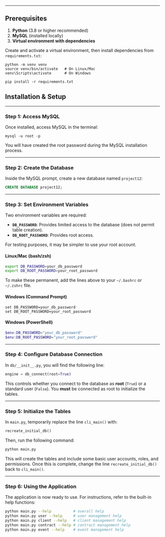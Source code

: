 ---

## Prerequisites

1. **Python** (3.8 or higher recommended)  
2. **MySQL** (installed locally)  
3. **Virtual environment with dependencies**  

Create and activate a virtual environment, then install dependencies from `requirements.txt`:

```
python -m venv venv
source venv/bin/activate   # On Linux/Mac
venv\Scripts\activate      # On Windows

pip install -r requirements.txt
```

## Installation & Setup

-----

### Step 1: Access MySQL

Once installed, access MySQL in the terminal:

```
mysql -u root -p
```

You will have created the root password during the MySQL installation process.

-----

### Step 2: Create the Database

Inside the MySQL prompt, create a new database named `project12`:

```sql
CREATE DATABASE project12;
```

-----

### Step 3: Set Environment Variables

Two environment variables are required:

  * **`DB_PASSWORD`**: Provides limited access to the database (does not permit table creation).
  * **`DB_ROOT_PASSWORD`**: Provides root access.

For testing purposes, it may be simpler to use your root account.

#### Linux/Mac (bash/zsh)

```bash
export DB_PASSWORD=your_db_password
export DB_ROOT_PASSWORD=your_root_password
```

To make these permanent, add the lines above to your `~/.bashrc` or `~/.zshrc` file.

#### Windows (Command Prompt)

```batch
set DB_PASSWORD=your_db_password
set DB_ROOT_PASSWORD=your_root_password
```

#### Windows (PowerShell)

```powershell
$env:DB_PASSWORD="your_db_password"
$env:DB_ROOT_PASSWORD="your_root_password"
```

-----

### Step 4: Configure Database Connection

In `db/__init__.py`, you will find the following line:

```python
engine = db_connect(root=True)
```

This controls whether you connect to the database as **root** (`True`) or a standard user (`False`). You **must** be connected as root to initialize the tables.

-----

### Step 5: Initialize the Tables

In `main.py`, temporarily replace the line `cli_main()` with:

```python
recreate_initial_db()
```

Then, run the following command:

```bash
python main.py
```

This will create the tables and include some basic user accounts, roles, and permissions. Once this is complete, change the line `recreate_initial_db()` back to `cli_main()`.

-----

### Step 6: Using the Application

The application is now ready to use. For instructions, refer to the built-in help functions:

```bash
python main.py --help          # overall help
python main.py user --help     # user management help
python main.py client --help   # client management help
python main.py contract --help # contract management help
python main.py event --help    # event management help
```